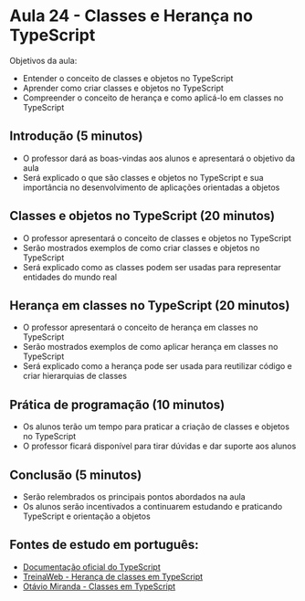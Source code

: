 # Aula 24 - Classes e Herança no TypeScript

Objetivos da aula:

- Entender o conceito de classes e objetos no TypeScript
- Aprender como criar classes e objetos no TypeScript
- Compreender o conceito de herança e como aplicá-lo em classes no TypeScript

## Introdução (5 minutos)

- O professor dará as boas-vindas aos alunos e apresentará o objetivo da aula
- Será explicado o que são classes e objetos no TypeScript e sua importância no desenvolvimento de aplicações orientadas a objetos

## Classes e objetos no TypeScript (20 minutos)

- O professor apresentará o conceito de classes e objetos no TypeScript
- Serão mostrados exemplos de como criar classes e objetos no TypeScript
- Será explicado como as classes podem ser usadas para representar entidades do mundo real

## Herança em classes no TypeScript (20 minutos)

- O professor apresentará o conceito de herança em classes no TypeScript
- Serão mostrados exemplos de como aplicar herança em classes no TypeScript
- Será explicado como a herança pode ser usada para reutilizar código e criar hierarquias de classes

## Prática de programação (10 minutos)

- Os alunos terão um tempo para praticar a criação de classes e objetos no TypeScript
- O professor ficará disponível para tirar dúvidas e dar suporte aos alunos

## Conclusão (5 minutos)

- Serão relembrados os principais pontos abordados na aula
- Os alunos serão incentivados a continuarem estudando e praticando TypeScript e orientação a objetos

## Fontes de estudo em português:

- [Documentação oficial do TypeScript](https://www.typescriptlang.org/docs/handbook/classes.html)
- [TreinaWeb - Herança de classes em TypeScript](https://www.treinaweb.com.br/blog/classes-no-typescript)
- [Otávio Miranda - Classes em TypeScript](https://www.youtube.com/watch?v=oQPYxhqoH1o&ab_channel=Ot%C3%A1vioMiranda)
